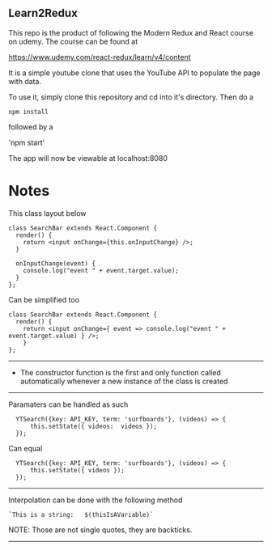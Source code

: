## Learn2Redux

This repo is the product of following the Modern Redux and React course on udemy. The course can be found at

https://www.udemy.com/react-redux/learn/v4/content

It is a simple youtube clone that uses the YouTube API to populate the page with
data.

To use it, simply clone this repository and cd into it's directory.
Then do a

`npm install`

followed by a

'npm start'

The app will now be viewable at localhost:8080

<h1> Notes </h1>

This class layout below

	class SearchBar extends React.Component {
	  render() {
	    return <input onChange={this.onInputChange} />;
	  }

	  onInputChange(event) {
	    console.log("event " + event.target.value);
	  }
	};

Can be simplified too

	class SearchBar extends React.Component {
	  render() {
	    return <input onChange={ event => console.log("event " + event.target.value) } />;
		}
	};

---

- The constructor function is the first and only function called automatically whenever a new instance of the class is created

---

Paramaters can be handled as such

	  YTSearch({key: API_KEY, term: 'surfboards'}, (videos) => {
	      this.setState({ videos:  videos });
	  });

Can equal

	  YTSearch({key: API_KEY, term: 'surfboards'}, (videos) => {
	      this.setState({ videos });
	  });

---

Interpolation can be done with the following method

	`This is a string:   $(thisIsAVariable)`

NOTE: Those are not single quotes, they are backticks.

---

